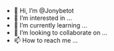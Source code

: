 - 👋 Hi, I’m @Jonybetot
- 👀 I’m interested in ...
- 🌱 I’m currently learning ...
- 💞️ I’m looking to collaborate on ...
- 📫 How to reach me ...

<!---
Jonybetot/Jonybetot is a ✨ special ✨ repository because its `README.md` (this file) appears on your GitHub profile.
You can click the Preview link to take a look at your changes.
--->
